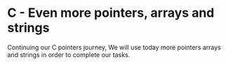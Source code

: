 # C - Even more pointers, arrays and strings

Continuing our C pointers journey, We will use today more pointers arrays and strings in order to complete our tasks.
